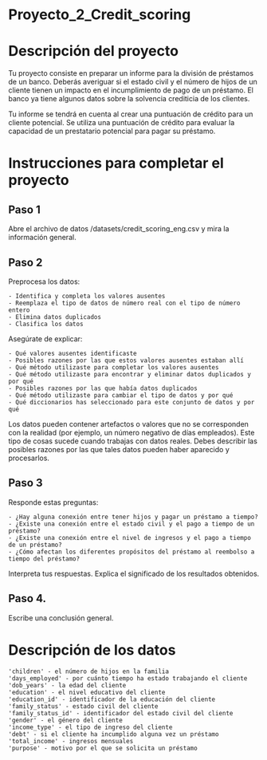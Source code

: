 # Proyecto_2_Credit_scoring

# Descripción del proyecto

Tu proyecto consiste en preparar un informe para la división de préstamos de un banco. Deberás averiguar si el estado civil y el número de hijos de un cliente tienen un impacto en el incumplimiento de pago de un préstamo. El banco ya tiene algunos datos sobre la solvencia crediticia de los clientes.

Tu informe se tendrá en cuenta al crear una puntuación de crédito para un cliente potencial. Se utiliza una puntuación de crédito para evaluar la capacidad de un prestatario potencial para pagar su préstamo.
# Instrucciones para completar el proyecto

## Paso 1
  Abre el archivo de datos /datasets/credit_scoring_eng.csv  y mira la información general.

## Paso 2
  Preprocesa los datos:

    - Identifica y completa los valores ausentes
    - Reemplaza el tipo de datos de número real con el tipo de número entero
    - Elimina datos duplicados
    - Clasifica los datos

Asegúrate de explicar:

    - Qué valores ausentes identificaste
    - Posibles razones por las que estos valores ausentes estaban allí
    - Qué método utilizaste para completar los valores ausentes
    - Qué método utilizaste para encontrar y eliminar datos duplicados y por qué
    - Posibles razones por las que había datos duplicados
    - Qué método utilizaste para cambiar el tipo de datos y por qué
    - Qué diccionarios has seleccionado para este conjunto de datos y por qué

Los datos pueden contener artefactos o valores que no se corresponden con la realidad (por ejemplo, un número negativo de días empleados). Este tipo de cosas sucede cuando trabajas con datos reales. Debes describir las posibles razones por las que tales datos pueden haber aparecido y procesarlos.

## Paso 3
  Responde estas preguntas:

    - ¿Hay alguna conexión entre tener hijos y pagar un préstamo a tiempo?
    - ¿Existe una conexión entre el estado civil y el pago a tiempo de un préstamo?
    - ¿Existe una conexión entre el nivel de ingresos y el pago a tiempo de un préstamo?
    - ¿Cómo afectan los diferentes propósitos del préstamo al reembolso a tiempo del préstamo?

Interpreta tus respuestas. Explica el significado de los resultados obtenidos.

## Paso 4.
  Escribe una conclusión general.


# Descripción de los datos

    'children' - el número de hijos en la familia
    'days_employed' - por cuánto tiempo ha estado trabajando el cliente
    'dob_years' - la edad del cliente
    'education' - el nivel educativo del cliente
    'education_id' - identificador de la educación del cliente
    'family_status' - estado civil del cliente
    'family_status_id' - identificador del estado civil del cliente
    'gender' - el género del cliente
    'income_type' - el tipo de ingreso del cliente
    'debt' - si el cliente ha incumplido alguna vez un préstamo
    'total_income' - ingresos mensuales
    'purpose' - motivo por el que se solicita un préstamo
